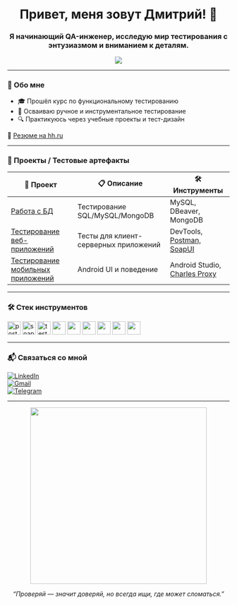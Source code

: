<h1 align="center">Привет, меня зовут Дмитрий! 👋</h1>
<h3 align="center">Я начинающий QA-инженер, исследую мир тестирования с энтузиазмом и вниманием к деталям.</h3>

<p align="center">
  <img src="https://readme-typing-svg.herokuapp.com?color=6A5ACD&lines=QA+Engineer;Functional+Testing;API%2FWeb%2FMobile+Testing;Bug+Hunter+at+Heart" />
</p>

---

### 🧠 Обо мне

- 🎓 Прошёл курс по функциональному тестированию
- 🚀 Осваиваю ручное и инструментальное тестирование
- 🔍 Практикуюсь через учебные проекты и тест-дизайн


📄 [Резюме на hh.ru](https://hh.ru/resume/d038a9f8ff0bd5ab270039ed1f6f7a394e3166?from=share_ios)  

---

### 🧪 Проекты / Тестовые артефакты

| 🔗 Проект | 📋 Описание | 🛠 Инструменты |
|----------|-------------|----------------|
| [Работа с БД](https://github.com/DmitriiLukovetskii/sql) | Тестирование SQL/MySQL/MongoDB | MySQL, DBeaver, MongoDB |
| [Тестирование веб-приложений](https://github.com/DmitriiLukovetskii/web_testing) | Тесты для клиент-серверных приложений | DevTools, [Postman, SoapUI](https://github.com/DmitriiLukovetskii/api_testing) |
| [Тестирование мобильных приложений](https://github.com/DmitriiLukovetskii/mobile_testing) | Android UI и поведение | Android Studio, [Charles Proxy](https://github.com/DmitriiLukovetskii/charlesproxy) |

---

### 🛠 Стек инструментов

<p align="left">
  <img src="https://cdn.jsdelivr.net/gh/devicons/devicon/icons/postman/postman-original.svg" title="postman" alt="postman" width="30" />
  <img src="https://static0.smartbear.co/smartbearbrand/media/images/home/soapui-icon.svg" title="soapui" alt="soapui" width="30"/> 
  <img src="https://docs.testit.software/images/testit_logo_icon_blue.png" title="test-it" alt="test-it" width="30"/>
  <img src="https://cdn.jsdelivr.net/gh/devicons/devicon/icons/jira/jira-original.svg" width="30" />
  <img src="https://cdn.jsdelivr.net/gh/devicons/devicon/icons/mysql/mysql-original.svg" width="30" />
  <img src="https://cdn.jsdelivr.net/gh/devicons/devicon/icons/git/git-original.svg" width="30" />
  <img src="https://cdn.jsdelivr.net/gh/devicons/devicon/icons/bash/bash-original.svg" width="30" />
  <img src="https://cdn.jsdelivr.net/gh/devicons/devicon/icons/vscode/vscode-original.svg" width="30" />
  <img src="https://cdn.jsdelivr.net/gh/devicons/devicon/icons/androidstudio/androidstudio-original.svg" width="30" />
</p>

---

### 📬 Связаться со мной

[![LinkedIn](https://img.shields.io/badge/-LinkedIn-blue?logo=LinkedIn&style=flat)](https://www.linkedin.com/in/DmitriiLukovetskii/)  
[![Gmail](https://img.shields.io/badge/-Gmail-red?logo=Gmail&style=flat)](mailto:ilukovetskiy@gmail.com)  
[![Telegram](https://img.shields.io/badge/-@imityasevernii-0088cc?logo=telegram&style=flat)](https://t.me/imityasevernii)

---

<p align="center">
  <img src="https://media.giphy.com/media/kbRb4eyCNC0aMz5x68/giphy.gif" width="400" />
</p>

<p align="center"><i>“Проверяй — значит доверяй, но всегда ищи, где может сломаться.”</i></p>

